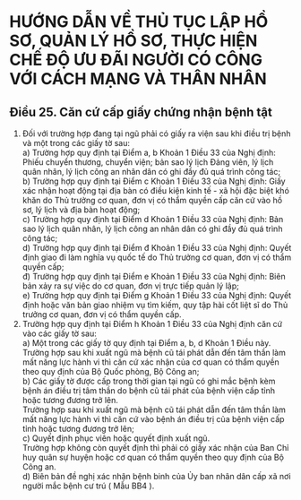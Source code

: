# HƯỚNG DẪN VỀ THỦ TỤC LẬP HỒ SƠ, QUẢN LÝ HỒ SƠ, THỰC HIỆN CHẾ ĐỘ ƯU ĐÃI NGƯỜI CÓ CÔNG VỚI CÁCH MẠNG VÀ THÂN NHÂN

## Điều 25. Căn cứ cấp giấy chứng nhận bệnh tật  
1. Đối với trường hợp đang tại ngũ phải có giấy ra viện sau khi điều trị bệnh và một trong các giấy tờ sau:  
a) Trường hợp quy định tại Điểm a, b Khoản 1 Điều 33 của Nghị định: Phiếu chuyển thương, chuyển viện; bản sao lý lịch Đảng viên, lý lịch quân nhân, lý lịch công an nhân dân có ghi đầy đủ quá trình công tác;  
b) Trường hợp quy định tại Điểm c Khoản 1 Điều 33 của Nghị định: Giấy xác nhận hoạt động tại địa bàn có điều kiện kinh tế - xã hội đặc biệt khó khăn do Thủ trưởng cơ quan, đơn vị có thẩm quyền cấp căn cứ vào hồ sơ, lý lịch và địa bàn hoạt động;  
c) Trường hợp quy định tại Điểm d Khoản 1 Điều 33 của Nghị định: Bản sao lý lịch quân nhân, lý lịch công an nhân dân có ghi đầy đủ quá trình công tác;  
d) Trường hợp quy định tại Điểm đ Khoản 1 Điều 33 của Nghị định: Quyết định giao đi làm nghĩa vụ quốc tế do Thủ trưởng cơ quan, đơn vị có thẩm quyền cấp;  
đ) Trường hợp quy định tại Điểm e Khoản 1 Điều 33 của Nghị định: Biên bản xảy ra sự việc do cơ quan, đơn vị trực tiếp quản lý lập;  
e) Trường hợp quy định tại Điểm g Khoản 1 Điều 33 của Nghị định: Quyết định hoặc văn bản giao nhiệm vụ tìm kiếm, quy tập hài cốt liệt sĩ do Thủ trưởng cơ quan, đơn vị có thẩm quyền cấp.  
2. Trường hợp quy định tại Điểm h Khoản 1 Điều 33 của Nghị định căn cứ vào các giấy tờ sau:  
a) Một trong các giấy tờ quy định tại Điểm a, b, d Khoản 1 Điều này.  
Trường hợp sau khi xuất ngũ mà bệnh cũ tái phát dẫn đến tâm thần làm mất năng lực hành vi thì căn cứ xác nhận của cơ quan có thẩm quyền theo quy định của Bộ Quốc phòng, Bộ Công an;  
b) Các giấy tờ được cấp trong thời gian tại ngũ có ghi mắc bệnh kèm bệnh án điều trị tâm thần do bệnh cũ tái phát của bệnh viện cấp tỉnh hoặc tương đương trở lên.  
Trường hợp sau khi xuất ngũ mà bệnh cũ tái phát dẫn đến tâm thần làm mất năng lực hành vi thì căn cứ vào bệnh án điều trị của bệnh viện cấp tỉnh hoặc tương đương trở lên;  
c) Quyết định phục viên hoặc quyết định xuất ngũ.  
Trường hợp không còn quyết định thì phải có giấy xác nhận của Ban Chỉ huy quân sự huyện hoặc cơ quan có thẩm quyền theo quy định của Bộ Công an.  
d) Biên bản đề nghị xác nhận bệnh binh của Ủy ban nhân dân cấp xã nơi người mắc bệnh cư trú ( Mẫu BB4 ).